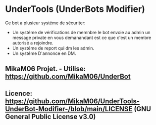 # UnderTools (UnderBots Modifier)

Ce bot a plusieur systéme de sécuriter:

- Un systéme de vérifications de memnbre le bot envoie au admin un message private en vous demanandant est ce que c'est un membre autorisé a rejoindre.
- Un systéme de report qui dm les admin.
- Un systéme D'annonce en DM.

## MikaM06 Projet. - Utilise: https://github.com/MikaM06/UnderBot
## Licence: https://github.com/MikaM06/UnderTools-UnderBot-Modifier-/blob/main/LICENSE (GNU General Public License v3.0)
